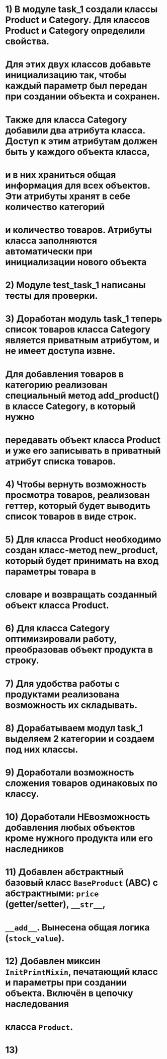 # 1) В модуле task_1 создали классы Product и Category. Для классов Product и Category определили свойства.
#   Для этих двух классов добавьте инициализацию так, чтобы каждый параметр был передан при создании объекта и сохранен.
#   Также для класса Category добавили два атрибута класса. Доступ к этим атрибутам должен быть у каждого объекта класса,
#   и в них храниться общая информация для всех объектов. Эти атрибуты хранят в себе количество категорий
#   и количество товаров. Атрибуты класса заполняются автоматически при инициализации нового объекта
# 2) Модуле test_task_1 написаны тесты для проверки.
# 3) Доработан модуль task_1 теперь список товаров класса Category является приватным атрибутом, и не имеет доступа извне. 
#   Для добавления товаров в категорию реализован специальный метод add_product() в классе Category, в который нужно 
#   передавать объект класса Product и уже его записывать в приватный атрибут списка товаров.
# 4) Чтобы вернуть возможность просмотра товаров, реализован геттер, который будет выводить список товаров в виде строк.
# 5) Для класса Product необходимо создан класс-метод new_product, который будет принимать на вход параметры товара в
#   словаре и возвращать созданный объект класса Product.
# 6) Для класса Category оптимизировали работу, преобразовав объект продукта в строку.
# 7) Для удобства работы с продуктами реализована возможность их складывать.
# 8) Дорабатываем модул task_1 выделяем 2 категории и создаем под них классы.
# 9) Доработали возможность сложения товаров одинаковых по классу.
# 10) Доработали НЕвозможность добавления любых объектов кроме нужного продукта или его наследников
# 11) Добавлен абстрактный базовый класс `BaseProduct` (ABC) с абстрактными: `price` (getter/setter), `__str__`,
#   `__add__`. Вынесена общая логика (`stock_value`).
# 12) Добавлен миксин `InitPrintMixin`, печатающий класс и параметры при создании объекта. Включён в цепочку наследования 
#   класса `Product`. 
# 13)
# 
# 
# 
# 
# 
# 
# 
# 
# 
# 